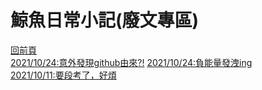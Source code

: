 # 鯨魚日常小記(廢文專區)  
[回前頁](https://whaleon120.github.io/blogs/blog.html)  
[2021/10/24:意外發現github由來?!](https://whaleon120.github.io/blogs/feeling/20211024(2))
[2021/10/24:負能量發洩ing](https://whaleon120.github.io/blogs/feeling/20211024)  
[2021/10/11:要段考了，好煩](https://WHALEon120.github.io/blogs/feeling/20211011)  


